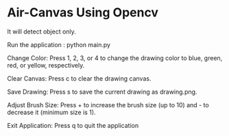 # Air-Canvas Using Opencv
It will detect object only.

Run the application : python main.py

Change Color: Press 1, 2, 3, or 4 to change the drawing color to blue, green, red, or yellow, respectively.

Clear Canvas: Press c to clear the drawing canvas.

Save Drawing: Press s to save the current drawing as drawing.png.

Adjust Brush Size: Press + to increase the brush size (up to 10) and - to decrease it (minimum size is 1).

Exit Application: Press q to quit the application
